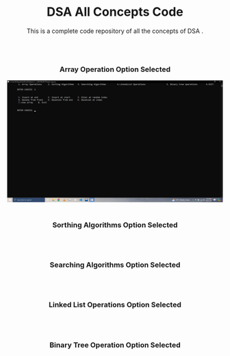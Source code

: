 <h1 align="center">DSA All Concepts Code</h1>
<p  align="center">This is a complete code repository of all the concepts of DSA .</p>
<br><br>
<h3 align="center">Array Operation Option Selected</h3>
<img src="https://github.com/tayyabsul3/DSA-/blob/main/Images/Screenshot%20(198).png?raw=true">
<br><br>
<h3 align="center">Sorthing Algorithms Option Selected</h3>
<img src="">
<br><br>
<h3 align="center">Searching Algorithms Option Selected</h3>
<img src="">
<br><br>
<h3 align="center">Linked List Operations Option Selected</h3>
<img src="">
<br><br>
<h3 align="center">Binary Tree Operation Option Selected</h3>
<img src="">


